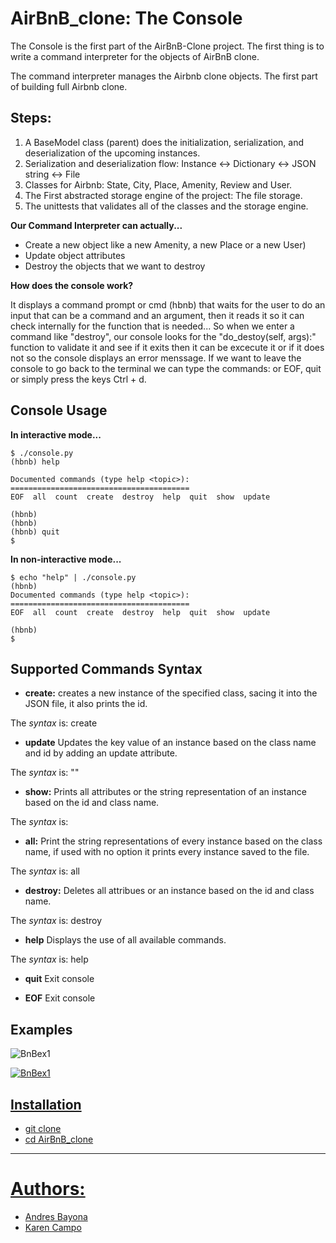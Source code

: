 # AirBnB_clone: The Console

The Console is the first part of the AirBnB-Clone project.
The first thing is to write a command interpreter for the objects of AirBnB clone.

The command interpreter manages the Airbnb clone objects. The first part of building full Airbnb clone.

## Steps:

1. A BaseModel class (parent) does the initialization, serialization, and deserialization of the upcoming instances.
2. Serialization and deserialization flow: Instance <-> Dictionary <-> JSON string <-> File
3. Classes for Airbnb: State, City, Place, Amenity, Review and User.
4. The First abstracted storage engine of the project: The file storage.
5. The unittests that validates all of the classes and the storage engine.

**Our Command Interpreter can actually...**

* Create a new object like a new Amenity, a new Place or a new User)
* Update object attributes
* Destroy the objects that we want to destroy

**How does the console work?**

It displays a command prompt or cmd (hbnb) that waits for the user to do an input that can be a command and an argument, then it reads it so it can check internally for the function that is needed... So when we enter a command like "destroy", our console looks for the "do_destoy(self, args):" function to validate it and see if it exits then it can be excecute it or if it does not so the console displays an error menssage. If we want to leave the console to go back to the terminal we can type the commands: or EOF, quit or simply press the keys Ctrl + d.

## Console Usage

**In interactive mode...**
~~~
$ ./console.py
(hbnb) help

Documented commands (type help <topic>):
========================================
EOF  all  count  create  destroy  help  quit  show  update

(hbnb)
(hbnb)
(hbnb) quit
$
~~~

**In non-interactive mode...**
~~~
$ echo "help" | ./console.py
(hbnb)
Documented commands (type help <topic>):
========================================
EOF  all  count  create  destroy  help  quit  show  update

(hbnb)
$
~~~

## Supported Commands Syntax
  
* **create:** creates a new instance of the specified class, sacing it into the JSON file, it also prints the id. 

The *syntax* is: create <class name>
* **update** Updates the key value of an instance based on the class name and id by adding an update attribute. 

The *syntax* is: <class name> <id> <attribute name> "<attribute value>"

* **show:** 	Prints all attributes or the string representation of an instance based on the id and class name. 

The *syntax* is: <class name> <id>

*	**all:**   Print the string representations of every instance based on the class name, if used with no option it prints every instance saved to the file. 

The *syntax* is: all <class name> 

* **destroy:**	Deletes all attribues or an instance based on the id and class name. 

The *syntax* is: destroy <class name> <id>

* **help** 	Displays the use of all available commands. 

The *syntax* is: help <command>

* **quit** 	Exit console

* **EOF** 	Exit console

## Examples 

<img src="https://i.ibb.co/k54KKVP/BnBex1.png" alt="BnBex1" border="0" />

<a href="https://ibb.co/GnW77fr"><img src="https://i.ibb.co/k54KKVP/BnBex1.png" alt="BnBex1" border="0">

## Installation

- git clone 
- cd AirBnB_clone
------------------------------------------------------------------------------------------------------------------------------------------------------------------------------

# Authors:
 * [Andres Bayona](https://github.com/AndrewB4y)
 * [Karen Campo](https://github.com/KarenCampo777)
